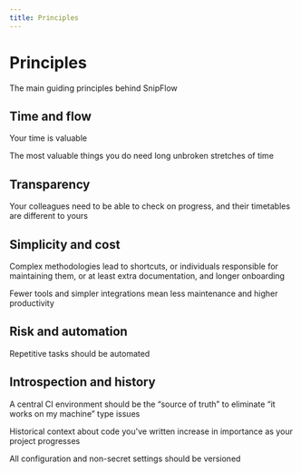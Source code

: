 ```yaml
---
title: Principles
---
```


# Principles

The main guiding principles behind SnipFlow

## Time and flow

Your time is valuable

The most valuable things you do need long unbroken stretches of time

## Transparency

Your colleagues need to be able to check on progress, and their timetables are different to yours

## Simplicity and cost

Complex methodologies lead to shortcuts, or individuals responsible for maintaining them, or at least extra documentation, and longer onboarding

Fewer tools and simpler integrations mean less maintenance and higher productivity

## Risk and automation

Repetitive tasks should be automated

## Introspection and history

A central CI environment should be the “source of truth” to eliminate “it works on my machine” type issues

Historical context about code you've written increase in importance as your project progresses

All configuration and non-secret settings should be versioned
